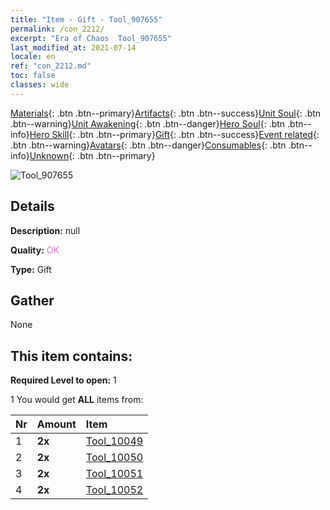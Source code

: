 ```yaml
---
title: "Item - Gift - Tool_907655"
permalink: /con_2212/
excerpt: "Era of Chaos  Tool_907655"
last_modified_at: 2021-07-14
locale: en
ref: "con_2212.md"
toc: false
classes: wide
---
```

 [Materials](/Items/){: .btn .btn--primary}[Artifacts](/Items/Artifacts/){: .btn .btn--success}[Unit Soul](/Items/UnitSoul/){: .btn .btn--warning}[Unit Awakening](/Items/UnitAwakening/){: .btn .btn--danger}[Hero Soul](/Items/HeroSoul/){: .btn .btn--info}[Hero Skill](/Items/HeroSkill/){: .btn .btn--primary}[Gift](/Items/Gift/){: .btn .btn--success}[Event related](/Items/Events/){: .btn .btn--warning}[Avatars](/Items/Avatars/){: .btn .btn--danger}[Consumables](/Items/Consumables/){: .btn .btn--info}[Unknown](/Items/Unknown/){: .btn .btn--primary}

 ![Tool_907655](/images/t/i_907525.png)

## Details
 **Description:** null

 **Quality:** <span style="color: #DA70D6">OK</span>

 **Type:** Gift

## Gather

  None

## This item contains:

 **Required Level to open:** 1

 1 You would get **ALL** items  from:

  | Nr | Amount |     Item    |
  |:---|:-------|:------------|
  | 1 |  **2x** | [Tool_10049](/Items/con_2214/) |  | 
  | 2 |  **2x** | [Tool_10050](/Items/con_2215/) |  | 
  | 3 |  **2x** | [Tool_10051](/Items/con_2216/) |  | 
  | 4 |  **2x** | [Tool_10052](/Items/con_2217/) |  | 
